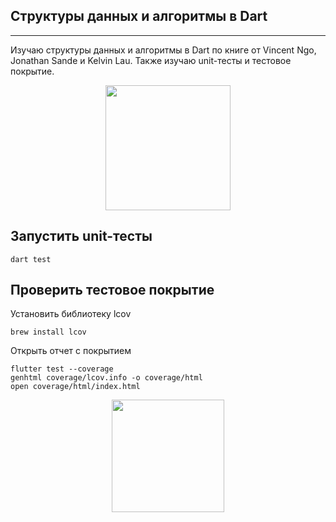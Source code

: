 ## Структуры данных и алгоритмы в Dart
---

Изучаю структуры данных и алгоритмы в Dart по книге от Vincent Ngo, Jonathan Sande и Kelvin Lau. Также изучаю unit-тесты и тестовое покрытие.

<p align="center">
    <img src="https://user-images.githubusercontent.com/47568606/156896613-d75aff24-8445-4a4a-9701-ed33c8493765.png" height="200">
</p>

## Запустить unit-тесты

```
dart test
```

## Проверить тестовое покрытие

Установить библиотеку lcov

```
brew install lcov
```

Открыть отчет с покрытием

```
flutter test --coverage
genhtml coverage/lcov.info -o coverage/html
open coverage/html/index.html
```

<p align="center">
    <img src="https://user-images.githubusercontent.com/47568606/156918081-e956c706-8341-4963-9d08-ceeeae74418d.png" height="180">
</p>